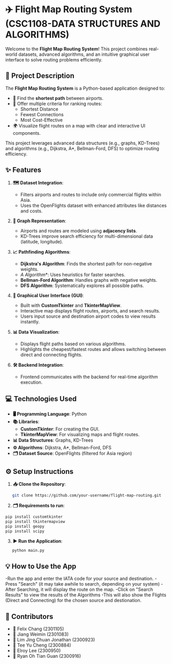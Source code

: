 # ✈️ Flight Map Routing System (CSC1108-DATA STRUCTURES AND ALGORITHMS)

Welcome to the **Flight Map Routing System**! This project combines real-world datasets, advanced algorithms, and an intuitive graphical user interface to solve routing problems efficiently.

## 📜 Project Description

The **Flight Map Routing System** is a Python-based application designed to:
- 🚀 Find the **shortest path** between airports.
- 🛫 Offer multiple criteria for ranking routes:
  - Shortest Distance
  - Fewest Connections
  - Most Cost-Effective
- 🌍 Visualize flight routes on a map with clear and interactive UI components.

This project leverages advanced data structures (e.g., graphs, KD-Trees) and algorithms (e.g., Dijkstra, A*, Bellman-Ford, DFS) to optimize routing efficiency.

## ✨ Features

1. **🗺️ Dataset Integration**:
   - Filters airports and routes to include only commercial flights within Asia.
   - Uses the OpenFlights dataset with enhanced attributes like distances and costs.

2. **🔗 Graph Representation**:
   - Airports and routes are modeled using **adjacency lists**.
   - KD-Trees improve search efficiency for multi-dimensional data (latitude, longitude).

3. **📈 Pathfinding Algorithms**:
   - **Dijkstra's Algorithm**: Finds the shortest path for non-negative weights.
   - **A* Algorithm**: Uses heuristics for faster searches.
   - **Bellman-Ford Algorithm**: Handles graphs with negative weights.
   - **DFS Algorithm**: Systematically explores all possible paths.

4. **🎨 Graphical User Interface (GUI)**:
   - Built with **CustomTkinter** and **TkinterMapView**.
   - Interactive map displays flight routes, airports, and search results.
   - Users input source and destination airport codes to view results instantly.

5. **📊 Data Visualization**:
   - Displays flight paths based on various algorithms.
   - Highlights the cheapest/fastest routes and allows switching between direct and connecting flights.

6. **🛠️ Backend Integration**:
   - Frontend communicates with the backend for real-time algorithm execution.

## 💻 Technologies Used

- **🖥️ Programming Language**: Python
- **📚 Libraries**:
  - **CustomTkinter**: For creating the GUI.
  - **TkinterMapView**: For visualizing maps and flight routes.
- **📊 Data Structures**: Graphs, KD-Trees
- **⚙️ Algorithms**: Dijkstra, A*, Bellman-Ford, DFS
- **🗂 Dataset Source**: OpenFlights (filtered for Asia region)

## ⚙️ Setup Instructions

1. **📥 Clone the Repository**:
   
```bash
   git clone https://github.com/your-username/flight-map-routing.git
```

2. **🗂 Requirements to run**:

```bash
pip install customtkinter
pip install tkintermapview
pip install geopy
pip install scipy
```

3. **▶️ Run the Application**:
```bash
   python main.py
```

## 💡 How to Use the App

-Run the app and enter the IATA code for your source and destination.
-Press "Search" (it may take awhile to search, depending on your system)
-After Searching, it will display the route on the map.
-Click on "Search Results" to view the results of the Algorithms
-This will also show the Flights (Direct and Connecting) for the chosen source and destionation.

## 👥 Contributors

- 👤 Felix Chang (2301105)  
- 👤 Jiang Weimin (2301083)  
- 👤 Lim Jing Chuan Jonathan (2300923)  
- 👤 Tee Yu Cheng (2300884)  
- 👤 Elroy Lee (2300950)  
- 👤 Ryan Oh Tian Guan (2300916)
